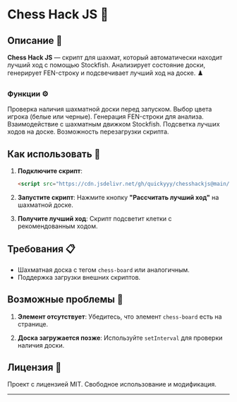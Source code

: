 # Chess Hack JS 🎉

## Описание 📝

**Chess Hack JS** — скрипт для шахмат, который автоматически находит лучший ход с помощью Stockfish. Анализирует состояние доски, генерирует FEN-строку и подсвечивает лучший ход на доске. ♟️

### Функции ⚙️
Проверка наличия шахматной доски перед запуском. Выбор цвета игрока (белые или черные).
 Генерация FEN-строки для анализа.
 Взаимодействие с шахматным движком Stockfish.
 Подсветка лучших ходов на доске.
 Возможность перезагрузки скрипта.

## Как использовать 🚀

1. **Подключите скрипт**:
   ```html
   <script src="https://cdn.jsdelivr.net/gh/quickyyy/chesshackjs@main/%D0%B0bobus2.js"></script>
   ```

2. **Запустите скрипт**:
   Нажмите кнопку **"Рассчитать лучший ход"** на шахматной доске.

3. **Получите лучший ход**:
   Скрипт подсветит клетки с рекомендованным ходом.

## Требования 📋

- Шахматная доска с тегом `chess-board` или аналогичным.
- Поддержка загрузки внешних скриптов.

## Возможные проблемы 🚨

1. **Элемент отсутствует**:
   Убедитесь, что элемент `chess-board` есть на странице.

2. **Доска загружается позже**:
   Используйте `setInterval` для проверки наличия доски.

## Лицензия 📜

Проект с лицензией MIT. Свободное использование и модификация.

---
